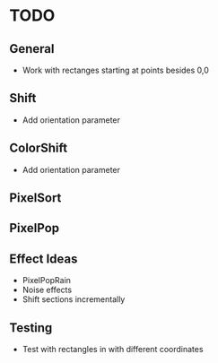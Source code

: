 # TODO

## General
- Work with rectanges starting at points besides 0,0

## Shift
- Add orientation parameter

## ColorShift
- Add orientation parameter

## PixelSort

## PixelPop

## Effect Ideas
- PixelPopRain
- Noise effects
- Shift sections incrementally

## Testing
- Test with rectangles in with different coordinates
